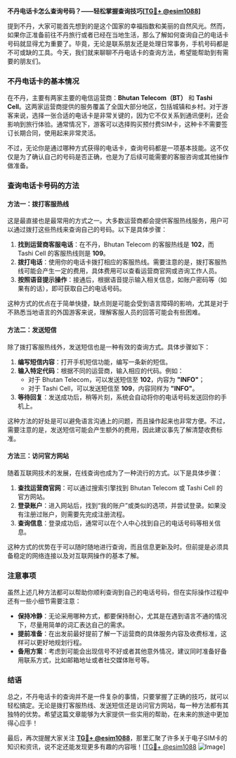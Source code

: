 **不丹电话卡怎么查询号码？——轻松掌握查询技巧[[TG💪+ @esim1088](https://t.me/s/esim1088)]**

提到不丹，大家可能首先想到的是这个国家的幸福指数和美丽的自然风光。然而，如果你正准备前往不丹旅行或者已经在当地生活，那么了解如何查询自己的电话卡号码就显得尤为重要了。毕竟，无论是联系朋友还是处理日常事务，手机号码都是不可或缺的工具。今天，我们就来聊聊不丹电话卡的查询方法，希望能帮助到有需要的朋友们。

### 不丹电话卡的基本情况

在不丹，主要有两家主要的电信运营商：**Bhutan Telecom（BT）** 和 **Tashi Cell**。这两家运营商提供的服务覆盖了全国大部分地区，包括城镇和乡村。对于游客来说，选择一张合适的电话卡是非常关键的，因为它不仅关系到通讯便利，还会影响到旅行体验。通常情况下，游客可以选择购买预付费SIM卡，这种卡不需要签订长期合同，使用起来非常灵活。

不过，无论你是通过哪种方式获得的电话卡，查询号码都是一项基本技能。这不仅仅是为了确认自己的号码是否正确，也是为了后续可能需要的客服咨询或其他操作做准备。

### 查询电话卡号码的方法

#### 方法一：拨打客服热线

这是最直接也是最常用的方式之一。大多数运营商都会提供客服热线服务，用户可以通过拨打这些热线来查询自己的号码。以下是具体步骤：

1. **找到运营商客服电话**：在不丹，Bhutan Telecom 的客服热线是 **102**，而 Tashi Cell 的客服热线则是 **109**。
2. **拨打电话**：使用你的电话卡拨打相应的客服热线。需要注意的是，拨打客服热线可能会产生一定的费用，具体费用可以查看运营商官网或咨询工作人员。
3. **按照语音提示操作**：接通后，根据语音提示输入相关信息，如账户密码等（如果有的话），即可获取自己的电话号码。

这种方式的优点在于简单快捷，缺点则是可能会受到语言障碍的影响，尤其是对于不熟悉当地语言的外国游客来说，理解客服人员的回答可能会有些困难。

#### 方法二：发送短信

除了拨打客服热线外，发送短信也是一种有效的查询方式。具体步骤如下：

1. **编写短信内容**：打开手机短信功能，编写一条新的短信。
2. **输入特定代码**：根据不同的运营商，输入相应的代码。例如：
   - 对于 Bhutan Telecom，可以发送短信至 **102**，内容为 **"INFO"**；
   - 对于 Tashi Cell，可以发送短信至 **109**，内容同样为 **"INFO"**。
3. **等待回复**：发送成功后，稍等片刻，系统会自动将你的电话号码发送回你的手机上。

这种方法的好处是可以避免语言沟通上的问题，而且操作起来也非常方便。不过，需要注意的是，发送短信可能会产生额外的费用，因此建议事先了解清楚收费标准。

#### 方法三：访问官方网站

随着互联网技术的发展，在线查询也成为了一种流行的方式。以下是具体步骤：

1. **查找运营商官网**：可以通过搜索引擎找到 Bhutan Telecom 或 Tashi Cell 的官方网站。
2. **登录账户**：进入网站后，找到“我的账户”或类似的选项，并尝试登录。如果没有注册过账户，则需要先完成注册流程。
3. **查询信息**：登录成功后，通常可以在个人中心找到自己的电话号码等相关信息。

这种方式的优势在于可以随时随地进行查询，而且信息更新及时。但前提是必须具备稳定的网络连接以及对互联网操作的基本了解。

### 注意事项

虽然上述几种方法都可以帮助你顺利查询到自己的电话号码，但在实际操作过程中还有一些小细节需要注意：

- **保持冷静**：无论采用哪种方式，都要保持耐心，尤其是在遇到语言不通的情况下，尽量用简单的词汇表达自己的需求。
- **提前准备**：在出发前最好提前了解一下运营商的具体服务内容及收费标准，这样可以更好地规划行程。
- **备用方案**：考虑到可能会出现信号不好或者其他意外情况，建议同时准备好备用联系方式，比如邮箱地址或者社交媒体账号等。

### 结语

总之，不丹电话卡的查询并不是一件复杂的事情，只要掌握了正确的技巧，就可以轻松搞定。无论是拨打客服热线、发送短信还是访问官方网站，每一种方法都有其独特的优势。希望这篇文章能够为大家提供一些实用的帮助，在未来的旅途中更加得心应手！

最后，再次提醒大家关注 **[TG💪+ @esim1088](https://t.me/s/esim1088)**，那里汇聚了许多关于电子SIM卡的知识和资讯，说不定还能发现更多有趣的内容哦！[[TG💪+ @esim1088](https://t.me/s/esim1088) ![Image](https://i.postimg.cc/4NQfJmqS/Snipaste-2025-05-13-00-14-12.png)]